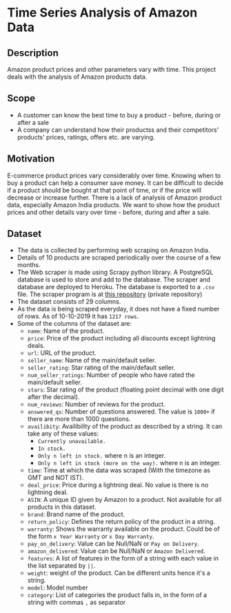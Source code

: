 # Time Series Analysis of Amazon Data

## Description

Amazon product prices and other parameters vary with time. This project deals with the analysis of Amazon products data.

## Scope

 - A customer can know the best time to buy a product - before, during or after a sale
 - A company can understand how their productss and their competitors' products' prices, ratings, offers etc. are varying.

## Motivation

E-commerce product prices vary considerably over time. Knowing when to buy a product can help a consumer save money. It can be difficult to decide if a product should be bought at that point of time, or if the price will decrease or increase further.
There is a lack of analysis of Amazon product data, especially Amazon India products. We want to show how the product prices and other details vary over time - before, during and after a sale.

## Dataset

 - The data is collected by performing web scraping on Amazon India.
 - Details of 10 products are scraped periodically over the course of a few months.
 - The Web scraper is made using Scrapy python library. A PostgreSQL database is used to store and add to the database. The scraper and database are deployed to Heroku. The database is exported to a `.csv` file. The scraper program is at [this repository](https://github.com/Samyak2/amazon-scraper) (private repository)
 - The dataset consists of 29 columns.
 - As the data is being scraped everyday, it does not have a fixed number of rows. As of 10-10-2019 it has `1217 rows`.
 - Some of the columns of the dataset are:
     - `name`: Name of the product.
     - `price`: Price of the product including all discounts except lightning deals.
     - `url`: URL of the product.
     - `seller_name`: Name of the main/default seller.
     - `seller_rating`: Star rating of the main/default seller.
     - `num_seller_ratings`: Number of people who have rated the main/default seller.
     - `stars`: Star rating of the product (floating point decimal with one digit after the decimal).
     - `num_reviews`: Number of reviews for the product.
     - `answered_qs`: Number of questions answered. The value is `1000+` if there are more than 1000 questions.
     - `availibity`: Availibility of the product as described by a string. It can take any of these values:
         - `Currently unavailable.`
         - `In stock.`
         - `Only n left in stock.` where n is an integer.
         - `Only n left in stock (more on the way).` where n is an integer.
     - `time`: Time at which the data was scraped (With the timezone as GMT and NOT IST).
     - `deal_price`: Price during a lightning deal. No value is there is no lightning deal.
     - `ASIN`: A unique ID given by Amazon to a product. Not available for all products in this dataset.
     - `brand`: Brand name of the product.
     - `return_policy`: Defines the return policy of the product in a string.
     - `warranty`: Shows the warranty available on the product. Could be of the form `x Year Warranty` or `x Day Warranty`.
     - `pay_on_delivery`: Value can be Null/NaN or `Pay on Delivery`.
     - `amazon_delivered`: Value can be Null/NaN or `Amazon Delivered`.
     - `features`: A list of features in the form of a string with each value in the list separated by `||`.
     - `weight`: weight of the product. Can be different units hence it's a string.
     - `model`: Model number
     - `category`: List of categories the product falls in, in the form of a string with commas `,` as separator